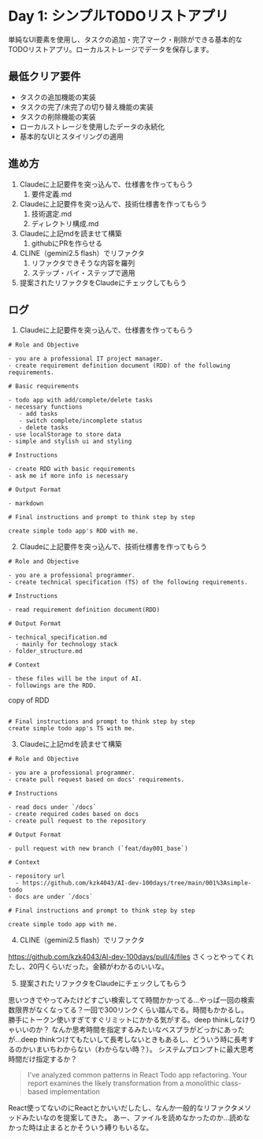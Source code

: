 # Day 1: シンプルTODOリストアプリ

単純なUI要素を使用し、タスクの追加・完了マーク・削除ができる基本的なTODOリストアプリ。ローカルストレージでデータを保存します。

## 最低クリア要件

- タスクの追加機能の実装
- タスクの完了/未完了の切り替え機能の実装
- タスクの削除機能の実装
- ローカルストレージを使用したデータの永続化
- 基本的なUIとスタイリングの適用

## 進め方

1. Claudeに上記要件を突っ込んで、仕様書を作ってもらう
   1. 要件定義.md
2. Claudeに上記要件を突っ込んで、技術仕様書を作ってもらう
   1. 技術選定.md
   2. ディレクトリ構成.md
3. Claudeに上記mdを読ませて構築
   1. githubにPRを作らせる
4. CLINE（gemini2.5 flash）でリファクタ
   1. リファクタできそうな内容を羅列
   2. ステップ・バイ・ステップで適用
5. 提案されたリファクタをClaudeにチェックしてもらう

## ログ

1. Claudeに上記要件を突っ込んで、仕様書を作ってもらう

```
# Role and Objective

- you are a professional IT project manager.
- create requirement definition document (RDD) of the following requirements.

# Basic requirements

- todo app with add/complete/delete tasks
- necessary functions
   - add tasks
   - switch complete/incomplete status
   - delete tasks
- use localStorage to store data
- simple and stylish ui and styling

# Instructions

- create RDD with basic requirements
- ask me if more info is necessary

# Output Format

- markdown

# Final instructions and prompt to think step by step

create simple todo app's RDD with me.
```

2. Claudeに上記要件を突っ込んで、技術仕様書を作ってもらう

```
# Role and Objective

- you are a professional programmer.
- create technical specification (TS) of the following requirements.

# Instructions

- read requirement definition document(RDD)

# Output Format

- technical_specification.md
  - mainly for technology stack
- folder_structure.md

# Context

- these files will be the input of AI.
- followings are the RDD.

```
copy of RDD
```

# Final instructions and prompt to think step by step
create simple todo app's TS with me.
```

3. Claudeに上記mdを読ませて構築

```
# Role and Objective

- you are a professional programmer.
- create pull request based on docs' requirements.

# Instructions

- read docs under `/docs`
- create required codes based on docs
- create pull request to the repository

# Output Format

- pull request with new branch (`feat/day001_base`)

# Context

- repository url
  - https://github.com/kzk4043/AI-dev-100days/tree/main/001%3Asimple-todo
- docs are under `/docs`

# Final instructions and prompt to think step by step

create simple todo app with me.
```

4. CLINE（gemini2.5 flash）でリファクタ

https://github.com/kzk4043/AI-dev-100days/pull/4/files
さくっとやってくれたし、20円くらいだった。金額がわかるのいいな。

5. 提案されたリファクタをClaudeにチェックしてもらう

思いつきでやってみたけどすごい検索してて時間かかってる…やっぱ一回の検索数限界がなくなってる？一回で300リンクくらい踏んでる。時間もかかるし。
勝手にトークン使いすぎてすぐリミットにかかる気がする。deep thinkしなけりゃいいのか？
なんか思考時間を指定するみたいなベスプラがどっかにあったが…deep thinkつけてもたいして長考しないときもあるし、どういう時に長考するのかいまいちわからない（わからない時？）。
システムプロンプトに最大思考時間だけ指定するか？

>I've analyzed common patterns in React Todo app refactoring. Your report examines the likely transformation from a monolithic class-based implementation

React使ってないのにReactとかいいだしたし、なんか一般的なリファクタメソッドみたいなのを提案してきた。
あー、ファイルを読めなかったのか…読めなかった時は止まるとかそういう縛りもいるな。
